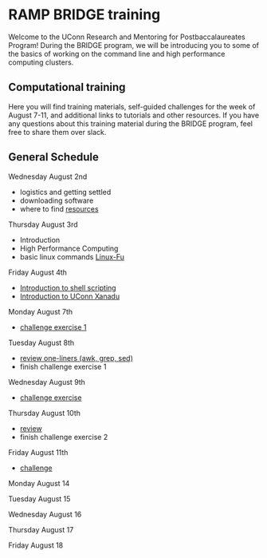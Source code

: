 # RAMP BRIDGE training

Welcome to the UConn Research and Mentoring for Postbaccalaureates Program! During the BRIDGE program, we will be introducing you to some of the basics of working on the command line and high performance computing clusters.

## Computational training

Here you will find training materials, self-guided challenges for the week of August 7-11, and additional links to tutorials and other resources. If you have any questions about this training material during the BRIDGE program, feel free to share them over slack. 



## General Schedule
Wednesday August 2nd
- logistics and getting settled
- downloading software 
- where to find [resources](resources.md)

Thursday August 3rd
- Introduction
- High Performance Computing 
- basic linux commands [Linux-Fu](https://linuxjourney.com/) 

Friday August 4th
- [Introduction to shell scripting](https://swcarpentry.github.io/shell-novice/01-intro.html)
- [Introduction to UConn Xanadu](xanadu_and_slurm.md)

Monday August 7th
- [challenge exercise 1](challenge_monday_aug_7.md)

Tuesday August 8th
- [review one-liners (awk, grep, sed)](review_tuesday_aug_8.md)
- finish challenge exercise 1

Wednesday August 9th 
- [challenge exercise](challenge_wednesday_aug_9.md)

Thursday August 10th 
- [review](review_thursday_aug_10.md)
- finish challenge exercise 2

Friday August 11th
- [challenge](challenge_friday_aug_11.md)

Monday August 14 


Tuesday August 15

Wednesday August 16

Thursday August 17 

Friday August 18


